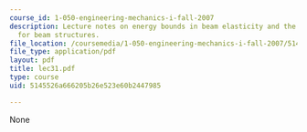 ```yaml
---
course_id: 1-050-engineering-mechanics-i-fall-2007
description: Lecture notes on energy bounds in beam elasticity and the stress method
  for beam structures.
file_location: /coursemedia/1-050-engineering-mechanics-i-fall-2007/5145526a666205b26e523e60b2447985_lec31.pdf
file_type: application/pdf
layout: pdf
title: lec31.pdf
type: course
uid: 5145526a666205b26e523e60b2447985

---
```

None